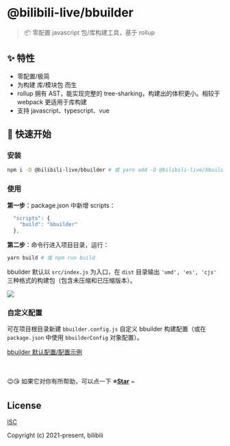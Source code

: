 # @bilibili-live/bbuilder

> 📦 零配置 javascript 包/库构建工具，基于 rollup

## ✨ 特性

- 零配置/极简
- 为构建 库/模块包 而生
- rollup 拥有 AST，能实现完整的 tree-sharking，构建出的体积更小。相较于 webpack 更适用于库构建
- 支持 javascript、typescript、vue

## 🚀 快速开始

### 安装

```bash
npm i -D @bilibili-live/bbuilder # 或 yarn add -D @bilibili-live/bbuilder
```

### 使用

**第一步**：package.json 中新增 scripts：

```js
  "scripts": {
    "build": "bbuilder"
  },
```

**第二步**：命令行进入项目目录，运行：

```bash
yarn build # 或 npm run build
```

bbuilder 默认以 `src/index.js` 为入口，在 `dist` 目录输出 `'umd', 'es', 'cjs'` 三种格式的构建包（包含未压缩和已压缩版本）。

<img src="https://git.bilibili.co/blive-core/bbuilder/-/blob/master/docs/assets/cli.png?raw=true">

### 自定义配置

可在项目根目录新建 `bbuilder.config.js` 自定义 bbuilder 构建配置（或在 `package.json` 中使用 `bbuilderConfig` 对象配置）。

[bbuilder 默认配置/配置示例](https://git.bilibili.co/blive-core/bbuilder/blob/master/src/config/bbuilder.config.js)

<br>
<br>
😉😘 如果它对你有所帮助，可以点一下 <b>⭐️<a href="#">Star</a></b> ~

## License

[ISC](http://opensource.org/licenses/ISC)

Copyright (c) 2021-present, bilibili
